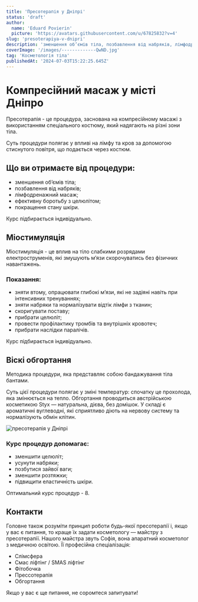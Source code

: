 ```yaml
---
title: 'Пресотерапія у Дніпрі'
status: 'draft'
author:
  name: 'Eduard Povierin'
  picture: 'https://avatars.githubusercontent.com/u/67825832?v=4'
slug: 'presoterapiya-v-dnipri'
description: 'зменшення об’ємів тіла, позбавлення від набряків, лімфодренажний масаж, зменьшення целюліту, покращення стану шкіри - забезбечить пресотерапія у Дніпрі'
coverImage: '/images/-------------QwND.jpg'
tag: 'Косметологія тіла'
publishedAt: '2024-07-03T15:22:25.645Z'
---
```


# **Компресійний масаж у місті Дніпро**

Пресотерапія - це процедура, заснована на компресійному масажі з використанням спеціального костюму, який надягають на різні зони тіла.

Суть процедури полягає у впливі на лімфу та кров за допомогою стиснутого повітря, що подається через костюм.

## **Що ви отримаєте від процедури:**

- зменшення об’ємів тіла;
- позбавлення від набряків;
- лімфодренажний масаж;
- ефективну боротьбу з целюлітом;
- покращення стану шкіри.

Курс підбирається індивідуально.

## **Міостимуляція**

Міостимуляція - це вплив на тіло слабкими розрядами електроструменів, які змушують м’язи скорочуватись без фізичних навантажень.

### **Показання:**

- зняти втому, опрацювати глибокі м’язи, які не задіяні навіть при інтенсивних тренуваннях;
- зняти набряки та нормалізувати відтік лімфи з тканин;
- скоригувати поставу;
- прибрати целюліт;
- провести профілактику тромбів та внутрішніх кровотеч;
- прибрати наслідки паралічів.

Курс підбирається індивідуально.

## **Віскі обгортання**

Методика процедури, яка представляє собою бандажування тіла бантами.

Суть цієї процедури полягає у зміні температур: спочатку це прохолода, яка змінюється на тепло. Обгортання проводиться австрійською косметикою Styx — натуральна, дієва, без домішок. У складі є ароматичні вуглеводні, які сприятливо діють на нервову систему та нормалізують обмін клітин.

![пресотерапія у Дніпрі](https://beauty-laboratorie.netlify.app/services/%D0%BF%D1%80%D0%B5%D1%81%D0%BE%D1%82%D0%B5%D1%80%D0%B0%D0%BF%D1%96%D1%8F.jpg)

### **Курс процедур допомагає:**

- зменшити целюліт;
- усунути набряки;
- позбутися зайвої ваги;
- зменшити розтяжки;
- підвищити еластичність шкіри.

Оптимальний курс процедур - 8.

## **Контакти**

Головне також розуміти принцип роботи будь-якої пресотерапії і, якщо у вас є питання, то краще їх задати косметологу — майстру з пресотерапії. Нашого майстра звуть Софія, вона апаратний косметолог з медичною освітою. Її професійна спеціалізація:

- Слімсфера
- Смас ліфтінг / SMAS ліфтінг
- Фітобочка
- Прессотерапія
- Обгортання

Якщо у вас є ще питання, не соромтеся запитувати!